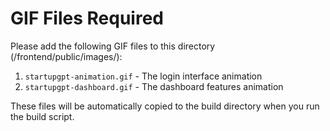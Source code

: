 # GIF Files Required

Please add the following GIF files to this directory (/frontend/public/images/):

1. `startupgpt-animation.gif` - The login interface animation
2. `startupgpt-dashboard.gif` - The dashboard features animation

These files will be automatically copied to the build directory when you run the build script.